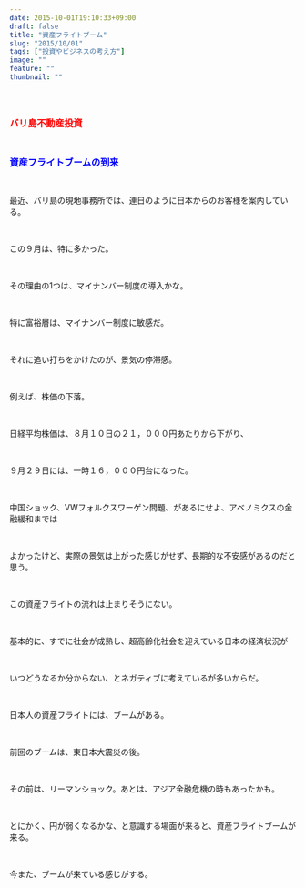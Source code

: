 ```yaml
---
date: 2015-10-01T19:10:33+09:00
draft: false
title: "資産フライトブーム"
slug: "2015/10/01"
tags: ["投資やビジネスの考え方"]
image: ""
feature: ""
thumbnail: ""
---
```

<br/><p><font color="#ff0000" size="3"><strong>バリ島不動産投資</strong></font></p><br/><p><font color="#0000ff" size="3"><strong>資産フライトブームの到来</strong></font></p><br/><p>最近、バリ島の現地事務所では、連日のように日本からのお客様を案内している。</p><br/><p>この９月は、特に多かった。</p><br/><p>その理由の1つは、マイナンバー制度の導入かな。</p><br/><p>特に富裕層は、マイナンバー制度に敏感だ。</p><br/><p>それに追い打ちをかけたのが、景気の停滞感。</p><br/><p>例えば、株価の下落。</p><br/><p>日経平均株価は、８月１０日の２１，０００円あたりから下がり、</p><br/><p>９月２９日には、一時１６，０００円台になった。</p><br/><p>中国ショック、VWフォルクスワーゲン問題、があるにせよ、アベノミクスの金融緩和までは</p><br/><p>よかったけど、実際の景気は上がった感じがせず、長期的な不安感があるのだと思う。</p><br/><p>この資産フライトの流れは止まりそうにない。</p><br/><p>基本的に、すでに社会が成熟し、超高齢化社会を迎えている日本の経済状況が</p><br/><p>いつどうなるか分からない、とネガティブに考えているが多いからだ。</p><br/><p>日本人の資産フライトには、ブームがある。</p><br/><p>前回のブームは、東日本大震災の後。</p><br/><p>その前は、リーマンショック。あとは、アジア金融危機の時もあったかも。</p><br/><p>とにかく、円が弱くなるかな、と意識する場面が来ると、資産フライトブームが来る。</p><br/><p>今また、ブームが来ている感じがする。</p><br/><br/><br/><br/><br/><br/><br/><br/><br/>

